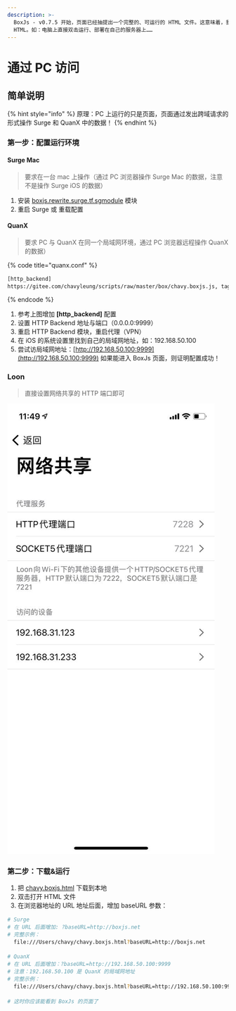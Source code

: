 ```yaml
---
description: >-
  BoxJs - v0.7.5 开始，页面已经抽提出一个完整的、可运行的 HTML 文件。这意味着，我们可以单独运行这份
  HTML。如：电脑上直接双击运行、部署在自己的服务器上……
---
```


# 通过 PC 访问

## 简单说明

{% hint style="info" %}
原理：PC 上运行的只是页面，页面通过发出跨域请求的形式操作 Surge 和 QuanX 中的数据！
{% endhint %}

### 第一步：配置运行环境

#### Surge Mac

> 要求在一台 mac 上操作（通过 PC 浏览器操作 Surge Mac 的数据，注意不是操作 Surge iOS 的数据）

1. 安装 [boxjs.rewrite.surge.tf.sgmodule](https://gitee.com/chavyleung/scripts/raw/master/box/rewrite/boxjs.rewrite.surge.tf.sgmodule) 模块
2. 重启 Surge 或 重载配置

#### QuanX

> 要求 PC 与 QuanX 在同一个局域网环境，通过 PC 浏览器远程操作 QuanX 的数据）

{% code title="quanx.conf" %}
```bash
[http_backend]
https://gitee.com/chavyleung/scripts/raw/master/box/chavy.boxjs.js, tag=BoxJs.net, path=^/, enabled=false
```
{% endcode %}

1. 参考上图增加 **\[http\_backend\]** 配置
2. 设置 HTTP Backend 地址与端口（0.0.0.0:9999）
3. 重启 HTTP Backend 模块，重启代理（VPN）
4. 在 iOS 的系统设置里找到自己的局域网地址，如：192.168.50.100
5. 尝试访局域网地址：[http://192.168.50.100:9999](http://192.168.50.100:9999) 如果能进入 BoxJs 页面，则证明配置成功！

### Loon

> 直接设置网络共享的 HTTP 端口即可

![](../.gitbook/assets/image.png)

### 第二步：下载&运行

1. 把 [chavy.boxjs.html](https://gitee.com/chavyleung/scripts/raw/master/box/chavy.boxjs.html) 下载到本地
2. 双击打开 HTML 文件
3. 在浏览器地址的 URL 地址后面，增加 baseURL 参数：

```bash
# Surge
# 在 URL 后面增加: ?baseURL=http://boxjs.net
# 完整示例：
 ​ file:///Users/chavy/chavy.boxjs.html?baseURL=http://boxjs.net

# QuanX
# 在 URL 后面增加：?baseURL=http://192.168.50.100:9999 
# 注意：192.168.50.100 是 QuanX 的局域网地址
# 完整示例：
 ​ file:///Users/chavy/chavy.boxjs.html?baseURL=http://192.168.50.100:9999

# 这时你应该能看到 BoxJs 的页面了

```



